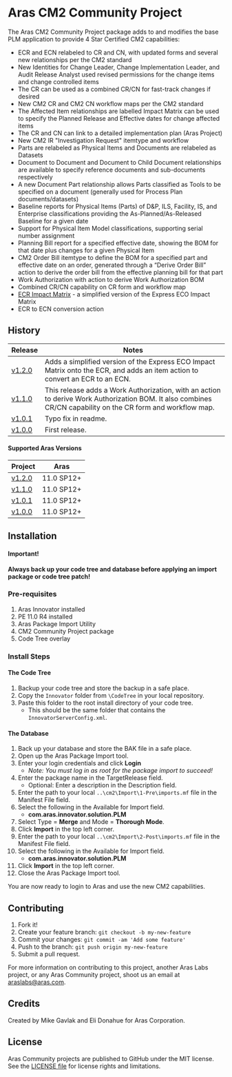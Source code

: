 # Aras CM2 Community Project

The Aras CM2 Community Project package adds to and modifies the base PLM application to provide 4 Star Certified CM2 capabilities:

* ECR and ECN relabeled to CR and CN, with updated forms and several new relationships per the CM2 standard
* New Identities for Change Leader, Change Implementation Leader, and Audit Release Analyst used revised permissions for the change items and change controlled items
* The CR can be used as a combined CR/CN for fast-track changes if desired
* New CM2 CR and CM2 CN workflow maps per the CM2 standard
* The Affected Item relationships are labelled Impact Matrix can be used to specify the Planned Release and Effective dates for change affected items
* The CR and CN can link to a detailed implementation plan (Aras Project)
* New CM2 IR "Investigation Request" itemtype and workflow 
* Parts are relabeled as Physical Items and Documents are relabeled as Datasets
* Document to Document and Document to Child Document relationships are available to specify reference documents and sub-documents respectively
* A new Document Part relationship allows Parts classified as Tools to be specified on a document (generally used for Process Plan documents/datasets) 
* Baseline reports for Physical Items (Parts) of D&P, ILS, Facility, IS, and Enterprise classifications providing the As-Planned/As-Released Baseline for a given date
* Support for Physical Item Model classifications, supporting serial number assignment
* Planning Bill report for a specified effective date, showing the BOM for that date plus changes for a given Physical Item
* CM2 Order Bill itemtype to define the BOM for a specified part and effective date on an order, generated through a “Derive Order Bill” action to derive the order bill from the effective planning bill for that part
* Work Authorization with action to derive Work Authorization BOM
* Combined CR/CN capability on CR form and workflow map
* [ECR Impact Matrix](https://github.com/ArasLabs/ecr-impact-matrix) - a simplified version of the Express ECO Impact Matrix
* ECR to ECN conversion action

## History

Release | Notes
--------|--------
[v1.2.0](https://github.com/ArasLabs/CM2/releases/tag/v1.2.0) | Adds a simplified version of the Express ECO Impact Matrix onto the ECR, and adds an item action to convert an ECR to an ECN.
[v1.1.0](https://github.com/ArasLabs/CM2/releases/tag/v1.1.0) | This release adds a Work Authorization, with an action to derive Work Authorization BOM. It also combines CR/CN capability on the CR form and workflow map.
[v1.0.1](https://github.com/ArasLabs/CM2/releases/tag/v1.0.1) | Typo fix in readme.
[v1.0.0](https://github.com/ArasLabs/CM2/releases/tag/v1.0.0) | First release.

#### Supported Aras Versions

Project | Aras
--------|------
[v1.2.0](https://github.com/ArasLabs/CM2/releases/tag/v1.2.0) | 11.0 SP12+
[v1.1.0](https://github.com/ArasLabs/CM2/releases/tag/v1.1.0) | 11.0 SP12+
[v1.0.1](https://github.com/ArasLabs/CM2/releases/tag/v1.0.1) | 11.0 SP12+
[v1.0.0](https://github.com/ArasLabs/CM2/releases/tag/v1.0.0) | 11.0 SP12+

## Installation

#### Important!
**Always back up your code tree and database before applying an import package or code tree patch!**

### Pre-requisites

1. Aras Innovator installed
2. PE 11.0 R4 installed
3. Aras Package Import Utility
4. CM2 Community Project package
5. Code Tree overlay

### Install Steps

#### The Code Tree
1. Backup your code tree and store the backup in a safe place.
2. Copy the `Innovator` folder from `\CodeTree` in your local repository.
3. Paste this folder to the root install directory of your code tree.
	* This should be the same folder that contains the `InnovatorServerConfig.xml`.

#### The Database
1. Back up your database and store the BAK file in a safe place.
2. Open up the Aras Package Import tool.
3. Enter your login credentials and click **Login**
    * _Note: You must log in as root for the package import to succeed!_
4. Enter the package name in the TargetRelease field.
    * Optional: Enter a description in the Description field.
5. Enter the path to your local `..\cm2\Import\1-Pre\imports.mf` file in the Manifest File field.
6. Select the following in the Available for Import field.
    * **com.aras.innovator.solution.PLM**
7. Select Type = **Merge** and Mode = **Thorough Mode**.
8. Click **Import** in the top left corner.
9. Enter the path to your local `..\cm2\Import\2-Post\imports.mf` file in the Manifest File field.
10. Select the following in the Available for Import field.
    * **com.aras.innovator.solution.PLM**
11. Click **Import** in the top left corner.
12. Close the Aras Package Import tool.

You are now ready to login to Aras and use the new CM2 capabilities.

<!-- ## Usage  -->

## Contributing

1. Fork it!
2. Create your feature branch: `git checkout -b my-new-feature`
3. Commit your changes: `git commit -am 'Add some feature'`
4. Push to the branch: `git push origin my-new-feature`
5. Submit a pull request.

For more information on contributing to this project, another Aras Labs project, or any Aras Community project, shoot us an email at araslabs@aras.com.

## Credits

Created by Mike Gavlak and Eli Donahue for Aras Corporation.

## License

Aras Community projects are published to GitHub under the MIT license. See the [LICENSE file](./LICENSE.md) for license rights and limitations.